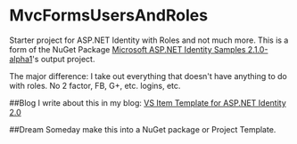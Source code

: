 # MvcFormsUsersAndRoles
Starter project for ASP.NET Identity with Roles and not much more.
This is a form of the NuGet Package 
[Microsoft ASP.NET Identity Samples 2.1.0-alpha1](https://www.nuget.org/packages/Microsoft.AspNet.Identity.Samples/2.1.0-alpha1)'s 
output project. 

The major difference: I take out everything that doesn't have anything to do with roles. No 2 factor, FB, G+, etc. logins, etc.

##Blog
I write about this in my blog: [VS Item Template for ASP.NET Identity 2.0](http://brochure.jrcs3.com/2016/06/vs-item-template-for-aspnet-identity-20.html)

##Dream
Someday make this into a NuGet package or Project Template.
